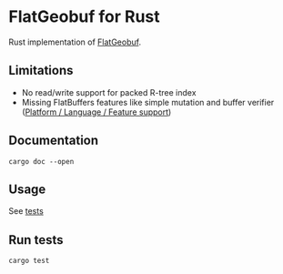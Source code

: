 # FlatGeobuf for Rust

Rust implementation of [FlatGeobuf](https://bjornharrtell.github.io/flatgeobuf/).

## Limitations

- No read/write support for packed R-tree index
- Missing FlatBuffers features like simple mutation and buffer verifier
  ([Platform / Language / Feature support](http://google.github.io/flatbuffers/flatbuffers_support.html))

## Documentation

    cargo doc --open

## Usage

See [tests](tests/)

## Run tests

    cargo test
